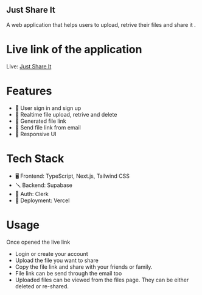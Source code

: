 ## Just Share It
A web application that helps users to upload, retrive their files and share it .

# Live link of the application
Live: [Just Share It](https://just-share-it.vercel.app/)

# Features
- 🔐 User sign in and sign up 
- 🧠 Realtime file upload, retrive and delete
- 🔗 Generated file link
- 📩 Send file link from email
- 🌼 Responsive UI

# Tech Stack
- 🖥️ Frontend: TypeScript, Next.js, Tailwind CSS
- 🪛 Backend: Supabase
- 🔐 Auth: Clerk
- 🚀 Deployment: Vercel

# Usage
Once opened the live link
- Login or create your account
- Upload the file you want to share
- Copy the file link and share with your friends or family.
- File link can be send through the email too
- Uploaded files can be viewed from the files page. They can be either deleted or re-shared.
